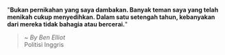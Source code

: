 "**Bukan pernikahan yang saya dambakan. Banyak teman saya yang telah menikah cukup menyedihkan. Dalam satu setengah tahun, kebanyakan dari mereka tidak bahagia atau bercerai.**"

> ~ _By Ben Elliot_  
Politisi Inggris
